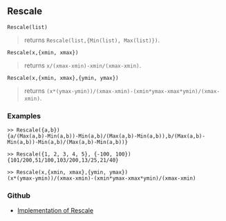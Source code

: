 ## Rescale

```
Rescale(list)
```

> returns `Rescale(list,{Min(list), Max(list)})`. 

```
Rescale(x,{xmin, xmax})
```

> returns `x/(xmax-xmin)-xmin/(xmax-xmin)`. 
   
```
Rescale(x,{xmin, xmax},{ymin, ymax})
```

> returns `(x*(ymax-ymin))/(xmax-xmin)-(xmin*ymax-xmax*ymin)/(xmax-xmin)`. 

### Examples

``` 
>> Rescale({a,b})
{a/(Max(a,b)-Min(a,b))-Min(a,b)/(Max(a,b)-Min(a,b)),b/(Max(a,b)-Min(a,b))-Min(a,b)/(Max(a,b)-Min(a,b))}

>> Rescale({1, 2, 3, 4, 5}, {-100, 100})
{101/200,51/100,103/200,13/25,21/40}

>> Rescale(x,{xmin, xmax},{ymin, ymax})
(x*(ymax-ymin))/(xmax-xmin)-(xmin*ymax-xmax*ymin)/(xmax-xmin)
```


### Github

* [Implementation of Rescale](https://github.com/axkr/symja_android_library/blob/master/symja_android_library/matheclipse-core/src/main/java/org/matheclipse/core/builtin/StatisticsFunctions.java#L6025) 
